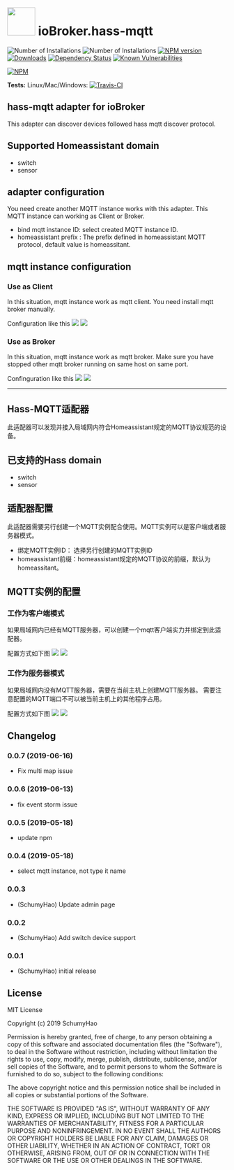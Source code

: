 <h1>
    <img src="admin/hass-mqtt.png" width="64"/>
    ioBroker.hass-mqtt
</h1>

![Number of Installations](http://iobroker.live/badges/hass-mqtt-installed.svg) ![Number of Installations](http://iobroker.live/badges/hass-mqtt-stable.svg) [![NPM version](http://img.shields.io/npm/v/iobroker.hass-mqtt.svg)](https://www.npmjs.com/package/iobroker.hass-mqtt)
[![Downloads](https://img.shields.io/npm/dm/iobroker.hass-mqtt.svg)](https://www.npmjs.com/package/iobroker.hass-mqtt)
[![Dependency Status](https://img.shields.io/david/smarthomefans/iobroker.hass-mqtt.svg)](https://david-dm.org/smarthomefans/iobroker.hass-mqtt)
[![Known Vulnerabilities](https://snyk.io/test/github/smarthomefans/ioBroker.hass-mqtt/badge.svg)](https://snyk.io/test/github/smarthomefans/ioBroker.hass-mqtt)

[![NPM](https://nodei.co/npm/iobroker.hass-mqtt.png?downloads=true)](https://nodei.co/npm/iobroker.hass-mqtt/)

**Tests:** Linux/Mac/Windows: [![Travis-CI](http://img.shields.io/travis/smarthomefans/ioBroker.hass-mqtt/master.svg)](https://travis-ci.org/smarthomefans/ioBroker.hass-mqtt)

## hass-mqtt adapter for ioBroker

This adapter can discover devices followed hass mqtt discover protocol.

## Supported Homeassistant domain

- switch
- sensor

## adapter configuration

You need create another MQTT instance works with this adapter. This MQTT instance can working as Client or Broker.

- bind mqtt instance ID: select created MQTT instance ID.
- homeassistant prefix
: The prefix defined in homeassistant MQTT protocol, default value is homeassitant.

## mqtt instance configuration

### Use as Client

In this situation, mqtt instance work as mqtt client.
You need install mqtt broker manually.

Configuration like this
![](doc/img/en/client_connection.png)
![](doc/img/en/client_mqtt.png)

### Use as Broker

In this situation, mqtt instance work as mqtt broker.
Make sure you have stopped other mqtt broker running on same host on same port.

Confinguration like this
![](doc/img/en/broker_connection.png)
![](doc/img/en/broker_mqtt.png)

----

## Hass-MQTT适配器

此适配器可以发现并接入局域网内符合Homeassistant规定的MQTT协议规范的设备。

## 已支持的Hass domain

- switch
- sensor

## 适配器配置

此适配器需要另行创建一个MQTT实例配合使用。MQTT实例可以是客户端或者服务器模式。

- 绑定MQTT实例ID： 选择另行创建的MQTT实例ID
- homeassistant前缀：homeassistant规定的MQTT协议的前缀，默认为homeassitant。

## MQTT实例的配置

### 工作为客户端模式

如果局域网内已经有MQTT服务器，可以创建一个mqtt客户端实力并绑定到此适配器。

配置方式如下图
![](doc/img/zh-cn/client_connection.png)
![](doc/img/zh-cn/client_mqtt.png)

### 工作为服务器模式

如果局域网内没有MQTT服务器，需要在当前主机上创建MQTT服务器。
需要注意配置的MQTT端口不可以被当前主机上的其他程序占用。

配置方式如下图
![](doc/img/zh-cn/broker_connection.png)
![](doc/img/zh-cn/broker_mqtt.png)

## Changelog
### 0.0.7 (2019-06-16)
* Fix multi map issue

### 0.0.6 (2019-06-13)
* fix event storm issue

### 0.0.5 (2019-05-18)
* update npm

### 0.0.4 (2019-05-18)
* select mqtt instance, not type it name

### 0.0.3
* (SchumyHao) Update admin page

### 0.0.2
* (SchumyHao) Add switch device support

### 0.0.1
* (SchumyHao) initial release

## License
MIT License

Copyright (c) 2019 SchumyHao

Permission is hereby granted, free of charge, to any person obtaining a copy
of this software and associated documentation files (the "Software"), to deal
in the Software without restriction, including without limitation the rights
to use, copy, modify, merge, publish, distribute, sublicense, and/or sell
copies of the Software, and to permit persons to whom the Software is
furnished to do so, subject to the following conditions:

The above copyright notice and this permission notice shall be included in all
copies or substantial portions of the Software.

THE SOFTWARE IS PROVIDED "AS IS", WITHOUT WARRANTY OF ANY KIND, EXPRESS OR
IMPLIED, INCLUDING BUT NOT LIMITED TO THE WARRANTIES OF MERCHANTABILITY,
FITNESS FOR A PARTICULAR PURPOSE AND NONINFRINGEMENT. IN NO EVENT SHALL THE
AUTHORS OR COPYRIGHT HOLDERS BE LIABLE FOR ANY CLAIM, DAMAGES OR OTHER
LIABILITY, WHETHER IN AN ACTION OF CONTRACT, TORT OR OTHERWISE, ARISING FROM,
OUT OF OR IN CONNECTION WITH THE SOFTWARE OR THE USE OR OTHER DEALINGS IN THE
SOFTWARE.